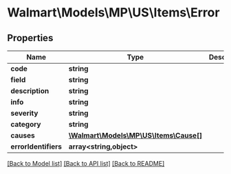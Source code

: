 # Walmart\Models\MP\US\Items\Error

## Properties

Name | Type | Description | Notes
------------ | ------------- | ------------- | -------------
**code** | **string** |  |
**field** | **string** |  | [optional]
**description** | **string** |  | [optional]
**info** | **string** |  | [optional]
**severity** | **string** |  | [optional]
**category** | **string** |  | [optional]
**causes** | [**\Walmart\Models\MP\US\Items\Cause[]**](Cause.md) |  | [optional]
**errorIdentifiers** | **array<string,object>** |  | [optional]


[[Back to Model list]](./) [[Back to API list]](../../../../../README.md#supported-apis) [[Back to README]](../../../../../README.md)
